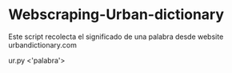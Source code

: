 # Webscraping-Urban-dictionary
Este script recolecta el significado de una palabra desde website urbandictionary.com <br>

ur.py <'palabra'>
